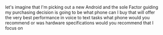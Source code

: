 let's imagine that I'm picking out a new Android and the sole Factor guiding my purchasing decision is going to be what phone can I buy that will offer the very best performance in voice to text tasks what phone would you recommend or was hardware specifications would you recommend that I focus on